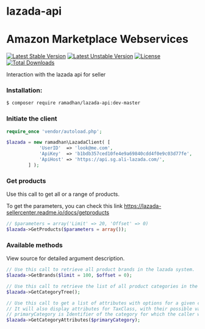 # lazada-api

# Amazon Marketplace Webservices
[![Latest Stable Version](https://poser.pugx.org/ramadhan/lazada-api/v/stable)](https://packagist.org/packages/ramadhan/lazada-api) [![Latest Unstable Version](https://poser.pugx.org/ramadhan/lazada-api/v/unstable)](https://packagist.org/packages/ramadhan/lazada-api) [![License](https://poser.pugx.org/ramadhan/lazada-api/license)](https://packagist.org/packages/ramadhan/lazada-api) [![Total Downloads](https://poser.pugx.org/ramadhan/lazada-api/downloads)](https://packagist.org/packages/ramadhan/lazada-api)

Interaction with the lazada api for seller

### Installation:
```bash
$ composer require ramadhan/lazada-api:dev-master
```

### Initiate the client
```php
require_once 'vendor/autoload.php';

$lazada = new ramadhan\LazadaClient( [
			'UserID'  => 'look@me.com',
			'ApiKey'  => 'b1bdb357ced10fe4e9a69840cdd4f0e9c03d77fe',
			'ApiHost' => 'https://api.sg.ali-lazada.com/',
		] );
```

### Get products
Use this call to get all or a range of products.

To get the parameters, you can check this link
https://lazada-sellercenter.readme.io/docs/getproducts

```php
// $parameters = array('Limit' => 20, 'Offset' => 0)
$lazada->GetProducts($parameters = array());
```

### Available methods
View source for detailed argument description.

```php
// Use this call to retrieve all product brands in the lazada system.
$lazada->GetBrands($limit = 100, $offset = 0);

// Use this call to retrieve the list of all product categories in the lazada system.
$lazada->GetCategoryTree();

// Use this call to get a list of attributes with options for a given category. 
// It will also display attributes for TaxClass, with their possible values listed as options.
// primaryCategory is Identifier of the category for which the caller wants the list of attributes.
$lazada->GetCategoryAttributes($primaryCategory);
```